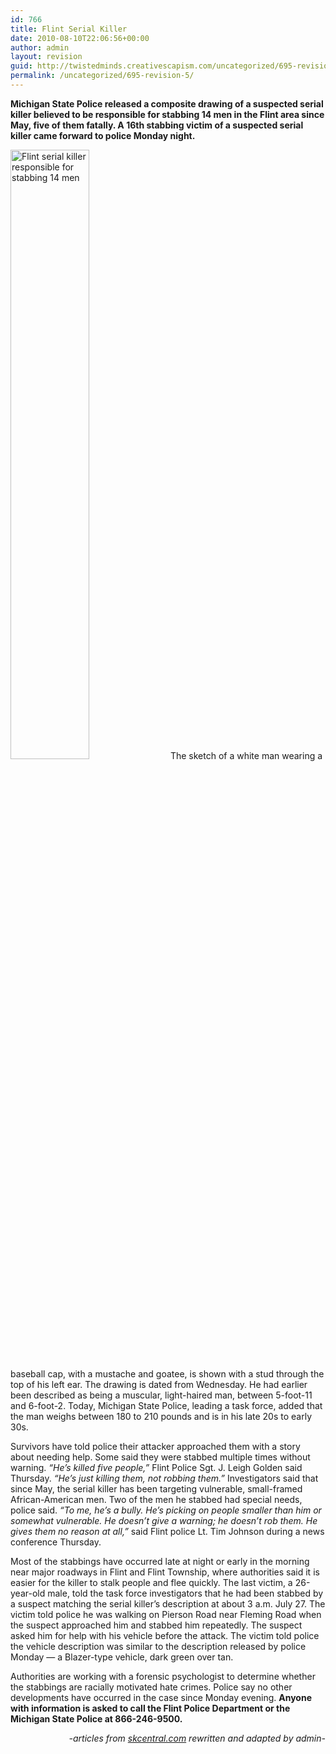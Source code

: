 ```yaml
---
id: 766
title: Flint Serial Killer
date: 2010-08-10T22:06:56+00:00
author: admin
layout: revision
guid: http://twistedminds.creativescapism.com/uncategorized/695-revision-5/
permalink: /uncategorized/695-revision-5/
---
```

<p class="dropcap-first">
  <strong>Michigan State Police released a composite drawing of a suspected serial killer believed to be responsible for stabbing 14 men in the Flint area since May, five of them fatally. A 16th stabbing victim of a suspected serial killer came forward to police Monday night.</strong>
</p>

<img class="left" title="sketch of the Flint serial killer" src="img/post/FlintSerialKiller.jpg" alt="Flint serial killer responsible for stabbing 14 men" width="50%" /> The sketch of a white man wearing a baseball cap, with a mustache and goatee, is shown with a stud through the top of his left ear. The drawing is dated from Wednesday. He had earlier been described as being a muscular, light-haired man, between 5-foot-11 and 6-foot-2. Today, Michigan State Police, leading a task force, added that the man weighs between 180 to 210 pounds and is in his late 20s to early 30s.

Survivors have told police their attacker approached them with a story about needing help. Some said they were stabbed multiple times without warning. _&#8220;He&#8217;s killed five people,&#8221;_ Flint Police Sgt. J. Leigh Golden said Thursday. _&#8220;He&#8217;s just killing them, not robbing them.&#8221;_ Investigators said that since May, the serial killer has been targeting vulnerable, small-framed African-American men. Two of the men he stabbed had special needs, police said. _&#8220;To me, he&#8217;s a bully. He&#8217;s picking on people smaller than him or somewhat vulnerable. He doesn&#8217;t give a warning; he doesn’t rob them. He gives them no reason at all,&#8221;_ said Flint police Lt. Tim Johnson during a news conference Thursday.

Most of the stabbings have occurred late at night or early in the morning near major roadways in Flint and Flint Township, where authorities said it is easier for the killer to stalk people and flee quickly. The last victim, a 26-year-old male, told the task force investigators that he had been stabbed by a suspect matching the serial killer&#8217;s description at about 3 a.m. July 27. The victim told police he was walking on Pierson Road near Fleming Road when the suspect approached him and stabbed him repeatedly. The suspect asked him for help with his vehicle before the attack. The victim told police the vehicle description was similar to the description released by police Monday — a Blazer-type vehicle, dark green over tan.

Authorities are working with a forensic psychologist to determine whether the stabbings are racially motivated hate crimes. Police say no other developments have occurred in the case since Monday evening. **Anyone with information is asked to call the Flint Police Department or the Michigan State Police at 866-246-9500.**

<p style="text-align: right;">
  <em>-articles from <a title="serial killer central" href="http://www.skcentral.com">skcentral.com</a> rewritten and adapted by admin-</em>
</p>